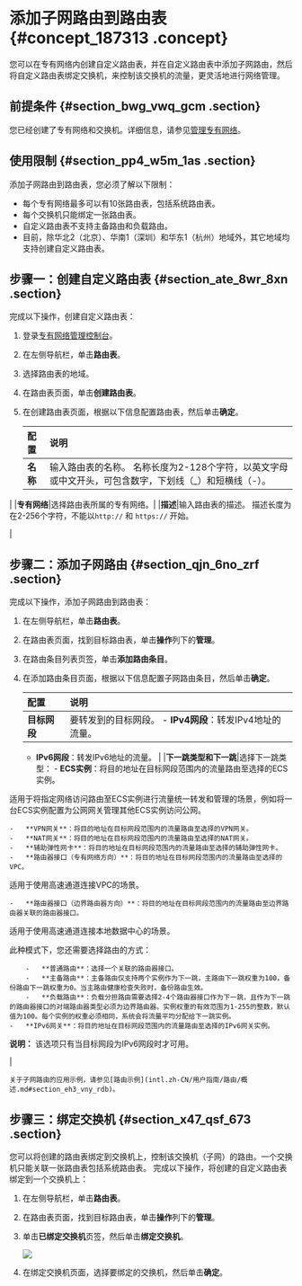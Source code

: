 # 添加子网路由到路由表 {#concept_187313 .concept}

您可以在专有网络内创建自定义路由表，并在自定义路由表中添加子网路由，然后将自定义路由表绑定交换机，来控制该交换机的流量，更灵活地进行网络管理。

## 前提条件 {#section_bwg_vwq_gcm .section}

您已经创建了专有网络和交换机。详细信息，请参见[管理专有网络](intl.zh-CN/用户指南/专有网络和子网/管理专有网络.md#)。

## 使用限制 {#section_pp4_w5m_1as .section}

添加子网路由到路由表，您必须了解以下限制：

-   每个专有网络最多可以有10张路由表，包括系统路由表。
-   每个交换机只能绑定一张路由表。
-   自定义路由表不支持主备路由和负载路由。
-   目前，除华北2（北京）、华南1（深圳）和华东1（杭州）地域外，其它地域均支持创建自定义路由表。

## 步骤一：创建自定义路由表 {#section_ate_8wr_8xn .section}

完成以下操作，创建自定义路由表：

1.  登录[专有网络管理控制台](https://vpcnext.console.aliyun.com/nat/)。
2.  在左侧导航栏，单击**路由表**。
3.  选择路由表的地域。
4.  在路由表页面，单击**创建路由表**。
5.  在创建路由表页面，根据以下信息配置路由表，然后单击**确定**。

    |配置|说明|
    |:-|:-|
    |**名称**|输入路由表的名称。 名称长度为2-128个字符，以英文字母或中文开头，可包含数字，下划线（\_）和短横线（-）。

 |
    |**专有网络**|选择路由表所属的专有网络。|
    |**描述**|输入路由表的描述。 描述长度为在2-256个字符，不能以`http://` 和 `https://` 开始。

 |


## 步骤二：添加子网路由 {#section_qjn_6no_zrf .section}

完成以下操作，添加子网路由到路由表：

1.  在左侧导航栏，单击**路由表**。
2.  在路由表页面，找到目标路由表，单击**操作**列下的**管理**。
3.  在路由条目列表页签，单击**添加路由条目**。
4.  在添加路由条目页面，根据以下信息配置子网路由条目，然后单击**确定**。

    |配置|说明|
    |:-|:-|
    |**目标网段**|要转发到的目标网段。     -   **IPv4网段**：转发IPv4地址的流量。
    -   **IPv6网段**：转发IPv6地址的流量。
 |
    |**下一跳类型和下一跳**|选择下一跳类型：     -   **ECS实例**：将目的地址在目标网段范围内的流量路由至选择的ECS实例。

适用于将指定网络访问路由至ECS实例进行流量统一转发和管理的场景，例如将一台ECS实例配置为公网网关管理其他ECS实例访问公网。

    -   **VPN网关**：将目的地址在目标网段范围内的流量路由至选择的VPN网关。
    -   **NAT网关**：将目的地址在目标网段范围内的流量路由至选择的NAT网关。
    -   **辅助弹性网卡**：将目的地址在目标网段范围内的流量路由至选择的辅助弹性网卡。
    -   **路由器接口（专有网络方向）**：将目的地址在目标网段范围内的流量路由至选择的VPC。

适用于使用高速通道连接VPC的场景。

    -   **路由器接口（边界路由器方向）**：将目的地址在目标网段范围内的流量路由至边界路由器关联的路由器接口。

适用于使用高速通道连接本地数据中心的场景。

此种模式下，您还需要选择路由的方式：

        -   **普通路由**：选择一个关联的路由器接口。
        -   **主备路由**：主备路由仅支持两个实例作为下一跳，主路由下一跳权重为100，备份路由下一跳权重为0。当主路由健康检查失败时，备份路由生效。
        -   **负载路由**：负载分担路由需要选择2-4个路由器接口作为下一跳，且作为下一跳的路由器接口的对端路由器类型必须为边界路由器。实例权重的有效范围为1-255的整数，默认值为100。每个实例的权重必须相同，系统会将流量平均分配给下一跳实例。
    -   **IPv6网关**：将目的地址在目标网段范围内的流量路由至选择的IPv6网关实例。

**说明：** 该选项只有当目标网段为IPv6网段时才可用。

 |

    关于子网路由的应用示例，请参见[路由示例](intl.zh-CN/用户指南/路由/概述.md#section_eh3_vny_rdb)。


## 步骤三：绑定交换机 {#section_x47_qsf_673 .section}

您可以将创建的路由表绑定到交换机上，控制该交换机（子网）的路由。一个交换机只能关联一张路由表包括系统路由表。 完成以下操作，将创建的自定义路由表绑定到一个交换机上：

1.  在左侧导航栏，单击**路由表**。
2.  在路由表页面，找到目标路由表，单击**操作**列下的**管理**。
3.  单击**已绑定交换机**页签，然后单击**绑定交换机**。

    ![](http://static-aliyun-doc.oss-cn-hangzhou.aliyuncs.com/assets/img/17037/15607398298675_zh-CN.png)

4.  在绑定交换机页面，选择要绑定的交换机，然后单击**确定**。


